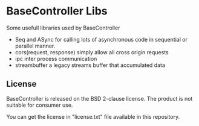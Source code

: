 BaseController Libs
=====================

Some usefull libraries used by BaseController

* Seq and ASync for calling lots of asynchronous code in sequential or parallel manner.
* cors(request, response) simply allow all cross origin requests
* ipc inter process communication
* streambuffer a legacy streams buffer that accumulated data

License
---------

BaseController is released on the BSD 2-clause license. The product is not suitable for consumer use.

You can get the license in "license.txt" file available in this repository.
